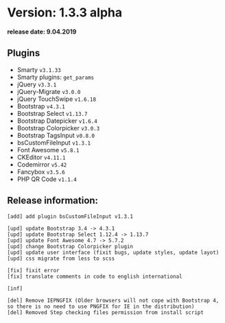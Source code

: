 Version: 1.3.3 alpha
========================
**release date:	9.04.2019**

Plugins
-------
- Smarty                `v3.1.33`
- Smarty plugins:       `get_params`
- jQuery                `v3.3.1`
- jQuery-Migrate        `v3.0.0`
- jQuery TouchSwipe     `v1.6.18`
- Bootstrap             `v4.3.1`
- Bootstrap Select      `v1.13.7`
- Bootstrap Datepicker  `v1.6.4`
- Bootstrap Colorpicker `v3.0.3`
- Bootstrap TagsInput   `v0.8.0`
- bsCustomFileInput     `v1.3.1`
- Font Awesome          `v5.8.1`
- CKEditor              `v4.11.1`
- Codemirror            `v5.42`
- Fancybox	        `v3.5.6`
- PHP QR Code           `v1.1.4`


Release information:
-------------
	[add] add plugin bsCustomFileInput v1.3.1
	
	[upd] update Bootstrap 3.4 -> 4.3.1 
	[upd] update Bootstrap Select 1.12.4 -> 1.13.7 
	[upd] update Font Awesome 4.7 -> 5.7.2 
	[upd] change Bootstrap Colorpicker plugin
	[upd] update user interface (fixit bugs, update styles, update layot)
	[upd] css migrate from less to scss
	
	[fix] fixit error
	[fix] translate comments in code to english international
	
	[inf] 
	
	[del] Remove IEPNGFIX (Older browsers will not cope with Bootstrap 4, so there is no need to use PNGFIX for IE in the distribution)
	[del] Removed Step checking files permission from install script